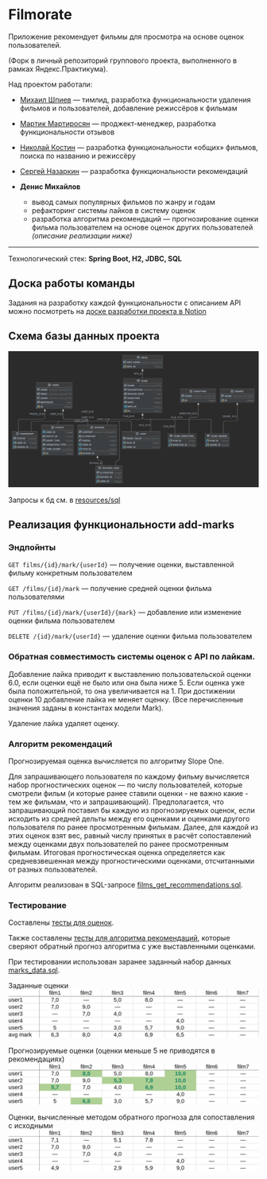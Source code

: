 # Filmorate

Приложение рекомендует фильмы для просмотра на основе оценок пользователей.

(Форк в личный репозиторий группового проекта, выполненного в рамках Яндекс.Практикума).

Над проектом работали:
* [Михаил Шпиев](https://github.com/myanotheraccount) — тимлид, 
разработка функциональности удаления фильмов и пользователей, добавление режиссёров к фильмам 
* [Мартик Мартиросян](https://github.com/Moneygenerating) — проджект-менеджер, разработка функциональности отзывов
* [Николай Костин](https://github.com/nikolay-977) — разработка функциональности «общих» фильмов, 
поиска по названию и режиссёру
* [Сергей Назаркин](https://github.com/SergeiNazarkin) — разработка функциональности рекомендаций


* **Денис Михайлов**
  * вывод самых популярных фильмов по жанру и годам
  * рефакторинг системы лайков в систему оценок
  * разработка алгоритма рекомендаций — прогнозирование оценки фильма пользователем на основе оценок 
других пользователей _(описание реализации ниже)_

---

Технологический стек:
**Spring Boot, H2, JDBC, SQL**

## Доска работы команды

Задания на разработку каждой функциональности с описанием API можно посмотреть на 
[доске разработки проекта в Notion](https://sleepy-holiday-6c2.notion.site/3c24bd27eaa34a158bba5469afba9476?v=53dc042fce504aae8b38af2fe9abcd42)



## Схема базы данных проекта
![entity relationship diagram](./images/db_diagram.png)

Запросы к бд см. в [resources/sql](src/main/resources/sql)



## Реализация функциональности add-marks

### Эндпойнты

`GET films/{id}/mark/{userId}` — получение оценки, выставленной фильму конкретным пользователем

`GET /films/{id}/mark` — получение средней оценки фильма пользователями

`PUT /films/{id}/mark/{userId}/{mark}` — добавление или изменение оценки фильма пользователем

`DELETE /{id}/mark/{userId}` — удаление оценки фильма пользователем

### Обратная совместимость системы оценок с API по лайкам.

Добавление лайка приводит к выставлению пользовательской оценки 6.0, если оценки ещё не было или она была ниже 5. 
Если оценка уже была положительной, то она увеличивается на 1.
При достижении оценки 10 добавление лайка не меняет оценку.
(Все перечисленные значения заданы в константах модели Mark).

Удаление лайка удаляет оценку.

### Алгоритм рекомендаций

Прогнозируемая оценка вычисляется по алгоритму Slope One.

Для запрашивающего пользователя по каждому фильму вычисляется набор прогностических оценок — по числу пользователей,
которые смотрели фильм (и которые ранее ставили оценки - не важно какие - тем же фильмам, что и запрашивающий).
Предполагается, что запрашивающий поставил бы каждую из прогнозируемых оценок, если исходить из средней дельты между
его оценками и оценками другого пользователя по ранее просмотренным фильмам.
Далее, для каждой из этих оценок взят вес, равный числу принятых в расчёт сопоставлений между оценками двух
пользователей по ранее просмотренным фильмам.
Итоговая прогностическая оценка определяется как средневзвешенная между прогностическими оценками, отсчитанными
от разных пользователей.

Алгоритм реализован в SQL-запросе [films_get_recommendations.sql](src/main/resources/sql/films_get_recommendations.sql).

### Тестирование

Составлены [тесты для оценок](src/test/java/ru/yandex/practicum/filmorate/MarksTest.java).

Также составлены 
[тесты для алгоритма рекомендаций](src/test/java/ru/yandex/practicum/filmorate/RecommendationsTest.java), 
которые сверяют обратный прогноз алгоритма с уже выставленными оценками.

При тестировании использован заранее заданный набор данных 
[marks_data.sql](src/test/resources/marks_data.sql).

Заданные оценки
![](./images/add-marks-test-data.png)

Прогнозируемые оценки (оценки меньше 5 не приводятся в рекомендациях)
![](./images/add-marks-prognostic-marks.png)

Оценки, вычисленные методом обратного прогноза для сопоставления с исходными
![](./images/add-marks-backcasting-marks.png)